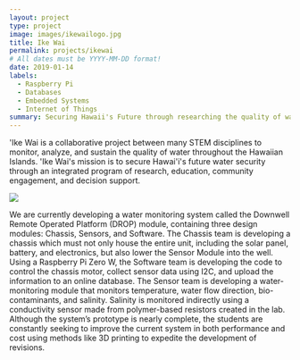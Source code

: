 ```yaml
---
layout: project
type: project
image: images/ikewailogo.jpg
title: Ike Wai
permalink: projects/ikewai
# All dates must be YYYY-MM-DD format!
date: 2019-01-14
labels:
  - Raspberry Pi
  - Databases
  - Embedded Systems
  - Internet of Things
summary: Securing Hawaii's Future through researching the quality of water throughout the Hawaiian Islands
---
```

'Ike Wai is a collaborative project between many STEM disciplines to monitor, analyze, and sustain the quality of water throughout the Hawaiian Islands. 'Ike Wai's mission is to secure Hawai'i's future water security through an integrated program of research, education, community engagement, and decision support.

<img class="ui fluid centered rounded image" src="../images/system.jpg">

We are currently developing a water monitoring system called the Downwell Remote Operated Platform (DROP) module, containing three design modules: Chassis, Sensors, and Software. The Chassis team is developing a chassis which must not only house the entire unit, including the solar panel, battery, and electronics, but also lower the Sensor Module into the well. Using a Raspberry Pi Zero W, the Software team is developing the code to control the chassis motor, collect sensor data using I2C, and upload the information to an online database. The Sensor team is developing a water-monitoring module that monitors temperature, water flow direction, bio-contaminants, and salinity. Salinity is monitored indirectly using a conductivity sensor made from polymer-based resistors created in the lab. Although the system’s prototype is nearly complete, the students are constantly seeking to improve the current system in both performance and cost using methods like 3D printing to expedite the development of revisions.

